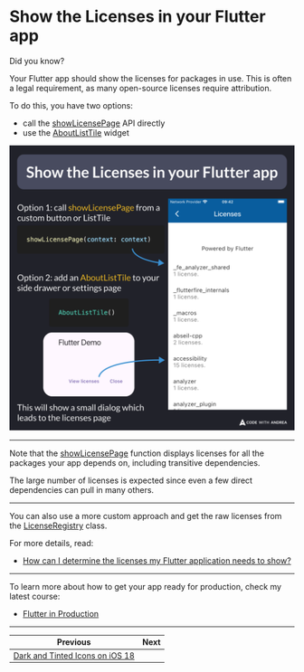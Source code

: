 # Show the Licenses in your Flutter app

Did you know?

Your Flutter app should show the licenses for packages in use. This is often a legal requirement, as many open-source licenses require attribution.

To do this, you have two options:
- call the [showLicensePage](https://api.flutter.dev/flutter/material/showLicensePage.html) API directly
- use the [AboutListTile](https://api.flutter.dev/flutter/material/AboutListTile-class.html) widget

![](198.png)

<!-- 
Show the Licenses in your Flutter app

Option 1: call showLicensePage from a custom button or ListTile

Option 2: add an AboutListTile to your side drawer or settings page
-->

---

Note that the [showLicensePage](https://api.flutter.dev/flutter/material/showLicensePage.html) function displays licenses for all the packages your app depends on, including transitive dependencies.

The large number of licenses is expected since even a few direct dependencies can pull in many others.

---

You can also use a more custom approach and get the raw licenses from the [LicenseRegistry](https://api.flutter.dev/flutter/foundation/LicenseRegistry-class.html) class.

For more details, read:

- [How can I determine the licenses my Flutter application needs to show?](https://docs.flutter.dev/resources/faq#how-can-i-determine-the-licenses-my-flutter-application-needs-to-show)

---

To learn more about how to get your app ready for production, check my latest course:

- [Flutter in Production](https://codewithandrea.com/courses/flutter-in-production/)

---

| Previous | Next |
| -------- | ---- |
| [Dark and Tinted Icons on iOS 18](../0197-dark-tinted-icons-ios-18/index.md) |  |

<!-- TWITTER|https://x.com/biz84/status/1845753055347704182 -->
<!-- LINKEDIN|https://www.linkedin.com/posts/andreabizzotto_did-you-know-your-flutter-app-should-show-activity-7251518989489573888-TDgc -->




